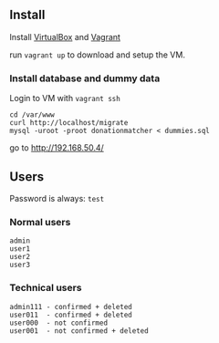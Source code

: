 ## Install

Install [VirtualBox](https://www.virtualbox.org/) and [Vagrant](https://www.vagrantup.com/)

run `vagrant up` to download and setup the VM.

### Install database and dummy data

Login to VM with `vagrant ssh`

```
cd /var/www
curl http://localhost/migrate
mysql -uroot -proot donationmatcher < dummies.sql
```

go to http://192.168.50.4/

## Users

Password is always: `test`
 
### Normal users

```
admin
user1
user2
user3
```
 
### Technical users

```
admin111 - confirmed + deleted
user011  - confirmed + deleted
user000  - not confirmed
user001  - not confirmed + deleted
```


